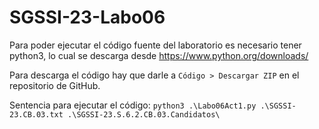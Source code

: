 # SGSSI-23-Labo06
Para poder ejecutar el código fuente del laboratorio es necesario tener python3, lo cual se descarga desde https://www.python.org/downloads/ 

Para descarga el código hay que darle a `Código > Descargar ZIP` en el repositorio de GitHub.

Sentencia para ejecutar el código: `python3 .\Labo06Act1.py .\SGSSI-23.CB.03.txt .\SGSSI-23.S.6.2.CB.03.Candidatos\`

